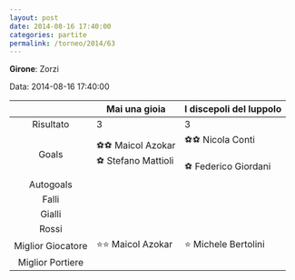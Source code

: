 ```yaml
---
layout: post
date: 2014-08-16 17:40:00
categories: partite
permalink: /torneo/2014/63
---
```

**Girone**: Zorzi

Data: 2014-08-16 17:40:00

| | Mai una gioia | I discepoli del luppolo |
|:-----:|-----|-----|
Risultato|3|3
Goals|⚽⚽ Maicol Azokar<br/>⚽ Stefano Mattioli|⚽⚽ Nicola Conti<br/><br/>⚽ Federico Giordani<br/>
Autogoals||
Falli||
Gialli||
Rossi||
Miglior Giocatore|⭐⭐ Maicol Azokar<br/>|⭐ Michele Bertolini<br/>
Miglior Portiere||